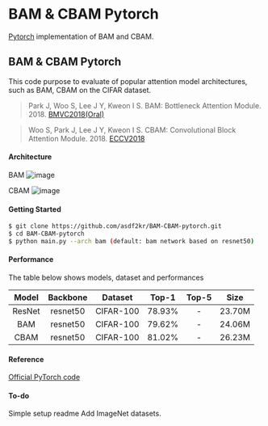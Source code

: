 BAM & CBAM Pytorch
==================

[Pytorch](https://pytorch.org/) implementation of BAM and CBAM.
## BAM & CBAM Pytorch

This code purpose to evaluate of popular attention model architectures, such as BAM, CBAM on the CIFAR dataset.

> Park J, Woo S, Lee J Y, Kweon I S. BAM: Bottleneck Attention Module. 2018. [BMVC2018(Oral)](https://arxiv.org/pdf/1807.06514.pdf)

> Woo S, Park J, Lee J Y, Kweon I S. CBAM: Convolutional Block Attention Module. 2018. [ECCV2018](https://arxiv.org/pdf/1807.06521.pdf)

#### Architecture

BAM
![image](https://user-images.githubusercontent.com/26369382/98519653-693d1300-22b4-11eb-8f29-fd7ff2520ee5.png)

CBAM
![image](https://user-images.githubusercontent.com/26369382/98519785-9689c100-22b4-11eb-8bc6-b9fd0445f258.png)

#### Getting Started
```bash
$ git clone https://github.com/asdf2kr/BAM-CBAM-pytorch.git
$ cd BAM-CBAM-pytorch
$ python main.py --arch bam (default: bam network based on resnet50)
```

#### Performance
The table below shows models, dataset and performances

Model | Backbone | Dataset | Top-1 | Top-5 | Size
:----:| :----:| :------:| :----:|:-----:|:----:
ResNet| resnet50 |CIFAR-100 | 78.93% | - | 23.70M
BAM   | resnet50 |CIFAR-100 | 79.62% | - | 24.06M
CBAM  | resnet50 |CIFAR-100 | 81.02% | - | 26.23M

#### Reference
[Official PyTorch code](https://github.com/Jongchan/attention-module)

#### To-do
Simple setup readme
Add ImageNet datasets.

